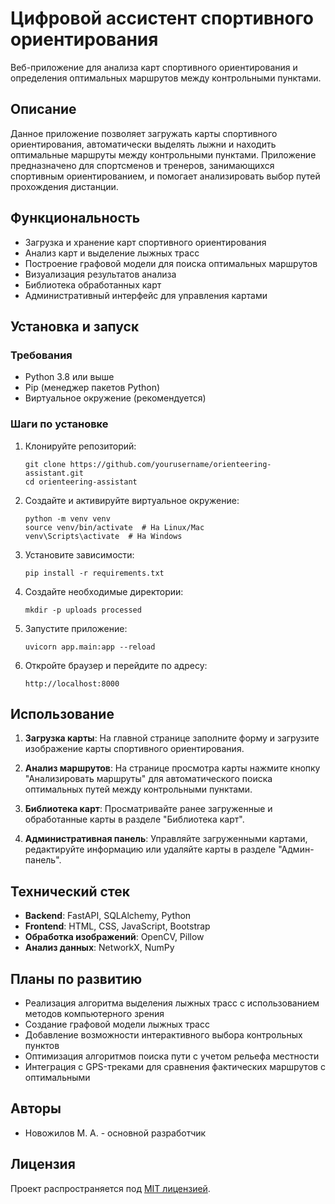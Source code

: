 # Цифровой ассистент спортивного ориентирования

Веб-приложение для анализа карт спортивного ориентирования и определения оптимальных маршрутов между контрольными пунктами.

## Описание

Данное приложение позволяет загружать карты спортивного ориентирования, автоматически выделять лыжни и находить оптимальные маршруты между контрольными пунктами. Приложение предназначено для спортсменов и тренеров, занимающихся спортивным ориентированием, и помогает анализировать выбор путей прохождения дистанции.

## Функциональность

- Загрузка и хранение карт спортивного ориентирования
- Анализ карт и выделение лыжных трасс
- Построение графовой модели для поиска оптимальных маршрутов
- Визуализация результатов анализа
- Библиотека обработанных карт
- Административный интерфейс для управления картами

## Установка и запуск

### Требования

- Python 3.8 или выше
- Pip (менеджер пакетов Python)
- Виртуальное окружение (рекомендуется)

### Шаги по установке

1. Клонируйте репозиторий:
   ```
   git clone https://github.com/yourusername/orienteering-assistant.git
   cd orienteering-assistant
   ```

2. Создайте и активируйте виртуальное окружение:
   ```
   python -m venv venv
   source venv/bin/activate  # На Linux/Mac
   venv\Scripts\activate  # На Windows
   ```

3. Установите зависимости:
   ```
   pip install -r requirements.txt
   ```

4. Создайте необходимые директории:
   ```
   mkdir -p uploads processed
   ```

5. Запустите приложение:
   ```
   uvicorn app.main:app --reload
   ```

6. Откройте браузер и перейдите по адресу:
   ```
   http://localhost:8000
   ```

## Использование

1. **Загрузка карты**: На главной странице заполните форму и загрузите изображение карты спортивного ориентирования.

2. **Анализ маршрутов**: На странице просмотра карты нажмите кнопку "Анализировать маршруты" для автоматического поиска оптимальных путей между контрольными пунктами.

3. **Библиотека карт**: Просматривайте ранее загруженные и обработанные карты в разделе "Библиотека карт".

4. **Административная панель**: Управляйте загруженными картами, редактируйте информацию или удаляйте карты в разделе "Админ-панель".

## Технический стек

- **Backend**: FastAPI, SQLAlchemy, Python
- **Frontend**: HTML, CSS, JavaScript, Bootstrap
- **Обработка изображений**: OpenCV, Pillow
- **Анализ данных**: NetworkX, NumPy

## Планы по развитию

- Реализация алгоритма выделения лыжных трасс с использованием методов компьютерного зрения
- Создание графовой модели лыжных трасс
- Добавление возможности интерактивного выбора контрольных пунктов
- Оптимизация алгоритмов поиска пути с учетом рельефа местности
- Интеграция с GPS-треками для сравнения фактических маршрутов с оптимальными

## Авторы

- Новожилов М. А. - основной разработчик

## Лицензия

Проект распространяется под [MIT лицензией](LICENSE).